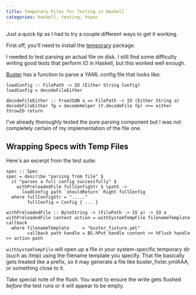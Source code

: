 ```yaml
---
title: Temporary Files for Testing in Haskell
categories: haskell, testing, hspec
---
```


Just a quick tip as I had to try a couple different ways to get it working.

First off, you'll need to install the
[temporary](http://hackage.haskell.org/package/temporary) package.

I needed to test parsing an actual file on disk. I still find some difficulty
writing good tests that perform IO in Haskell, but this worked well enough.

[Buster](https://github.com/MichaelXavier/Buster) has a function to parse a
YAML config file that looks like:

```{.haskell}
loadConfig :: FilePath -> IO (Either String Config)
loadConfig = decodeFileEither

decodeFileEither :: FromJSON a => FilePath -> IO (Either String a)
decodeFileEither fp = decodeHelper (Y.decodeFile fp) >>= either throwIO return
```

I've already thoroughly tested the pure parsing component but I was not
completely certain of my implementation of the file one.

## Wrapping Specs with Temp Files

Here's an excerpt from the test suite:

```{.haskell}
spec :: Spec
spec = describe "parsing from file" $
  it "parses a full config successfully" $
    withPreloadedFile fullConfigStr $ \path ->
      loadConfig path `shouldReturn` Right fullConfig
  where fullConfigStr = "....."
        fullConfig = Config { ... }

withPreloadedFile :: ByteString -> (FilePath -> IO a) -> IO a
withPreloadedFile content action = withSystemTempFile filenameTemplate callback
  where filenameTemplate     = "buster_fixture.yml"
        callback path handle = BS.hPut handle content >> hFlush handle >> action path
```

`withSystemTempFile` will open up a file in your system-specific temporary dir
(such as /tmp) using  the filename template you specify. That file basically
gets treated like a prefix, so it may generate a file like
buster_fixter.ymlAAA, or something close to it.

Take special note of the flush. You want to ensure the write gets flushed
*before* the test runs or it will appear to be empty.
